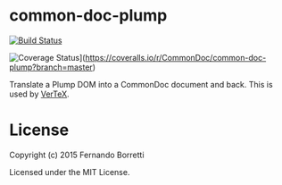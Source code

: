 # common-doc-plump

[![Build Status](https://travis-ci.org/CommonDoc/common-doc-plump.svg?branch=master)](https://travis-ci.org/CommonDoc/common-doc-plump)

![Coverage Status](https://coveralls.io/repos/CommonDoc/common-doc-plump/badge.svg?branch=master)](https://coveralls.io/r/CommonDoc/common-doc-plump?branch=master)

Translate a Plump DOM into a CommonDoc document and back. This is used by
[VerTeX][vertex].

[vertex]: https://github.com/CommonDoc/vertex

# License

Copyright (c) 2015 Fernando Borretti

Licensed under the MIT License.
